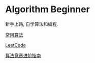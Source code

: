 # Algorithm Beginner
新手上路, 自学算法和编程.

[常用算法](https://github.com/xxsddm/algorithm-beginner/tree/master/algorithms)

[LeetCode](https://github.com/xxsddm/Algorithm-Beginner/tree/master/leetcode "按题号分组")

[算法竞赛进阶指南](https://github.com/xxsddm/algorithm-beginner/tree/master/acwing/%E7%AE%97%E6%B3%95%E7%AB%9E%E8%B5%9B%E8%BF%9B%E9%98%B6%E6%8C%87%E5%8D%97)
